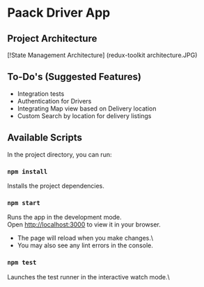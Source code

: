 # Paack Driver App

## Project Architecture
[!State Management Architecture] (redux-toolkit architecture.JPG)

## To-Do's (Suggested Features)
 - Integration tests
 - Authentication for Drivers
 - Integrating Map view based on Delivery location
 - Custom Search by location for delivery listings 


## Available Scripts

In the project directory, you can run:
### `npm install`

Installs the project dependencies.

### `npm start`

Runs the app in the development mode.\
Open [http://localhost:3000](http://localhost:3000) to view it in your browser.

 - The page will reload when you make changes.\
 - You may also see any lint errors in the console.

### `npm test`

Launches the test runner in the interactive watch mode.\


